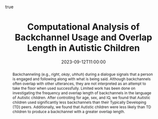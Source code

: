 ---
title: Computational Analysis of Backchannel Usage and Overlap Length in Autistic Children
event: ICARD Workshop, Session 2
location: ICARD Workshop @ SIGDIAL 2023 Conference, Prague, Czechia
  
tags: []

date: 2023-09-12T11:00:00
date_end: 2023-09-12T11:40:00

links:
- icon: desktop
  icon_pack: fas
  name: Workshop Website
  url: https://sites.google.com/colby.edu/sigdial23-ws-autism-research/home
  
  

abstract: "Backchanneling (e.g., *right*, *okay*, *uhhuh*) during a dialogue signals that a person is engaged and following along with what is being said. Although backchannels often overlap with other utterances, they are not interpreted as an attempt to take the floor when used successfully. Limited work has been done on investigating the frequency and overlap length of backchannels in the language of Autistic children. After controlling for age, sex, and IQ, we found that Autistic children used significantly less backchannels than their Typically Developing (TD) peers. Additionally, we found that Autistic children were less likely than TD children to produce a backchannel with a greater overlap length."

abstract_short: ""

all_day: false
authors: []
draft: false
featured: false
math: true
---